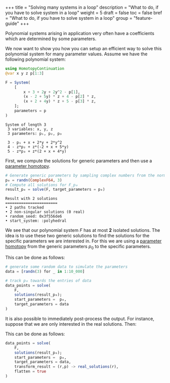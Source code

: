 +++
title = "Solving many systems in a loop"
description = "What to do, if you have to solve system in a loop"
weight = 5
draft = false
toc = false
bref =  "What to do, if you have to solve system in a loop"
group = "feature-guide"
+++

Polynomial systems arising in application very often have a coefficients which are determined by some parameters.

We now want to show you how you can setup an efficient way to solve this polynomial system for many parameter values.
Assume we have the following polynomial system:
```julia
using HomotopyContinuation
@var x y z p[1:3]

F = System(
    [
        x + 3 + 2y + 2y^2 - p[1],
        (x - 2 + 5y) * z + 4 - p[2] * z,
        (x + 2 + 4y) * z + 5 - p[3] * z,
    ];
    parameters = p
)
```
```
System of length 3
 3 variables: x, y, z
 3 parameters: p₁, p₂, p₃

 3 - p₁ + x + 2*y + 2*y^2
 4 - z*p₂ + z*(-2 + x + 5*y)
 5 - z*p₃ + z*(2 + x + 4*y)
```

First, we compute the solutions for generic parameters and then use  a [parameter homotopy](/guides/parameter-homotopies/).

```julia
# Generate generic parameters by sampling complex numbers from the normal distribution
p₀ = randn(ComplexF64, 3)
# Compute all solutions for F_p₀
result_p₀ = solve(F, target_parameters = p₀)
```

```
Result with 2 solutions
=======================
• 2 paths tracked
• 2 non-singular solutions (0 real)
• random_seed: 0x3f556de6
• start_system: :polyhedral
```

We see that our polynomial system $F$ has at most **2** isolated solutions.
The idea is to use these two generic solutions to find the solutions for the specific parameters we are interested in.
For this we are using a [parameter homotopy](/guides/parameter-homotopies/) from the generic parameters $p_0$ to the specific parameters.

This can be done as follows:
```julia
# generate some random data to simulate the parameters
data = [randn(3) for _ in 1:10_000]

# track p₀ towards the entries of data
data_points = solve(
    F,
    solutions(result_p₀);
    start_parameters =  p₀,
    target_parameters = data
)
```

It is also possible to immediately post-process the output. For instance, suppose that we are only interested in the real solutions. Then:

This can be done as follows:
```julia
data_points = solve(
    F,
    solutions(result_p₀);
    start_parameters =  p₀,
    target_parameters = data,
    transform_result = (r,p) -> real_solutions(r),
    flatten = true
)
```

